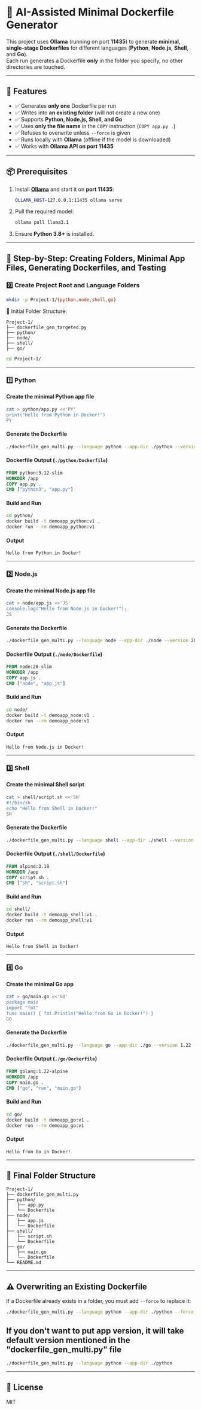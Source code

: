 # 🐳 AI-Assisted Minimal Dockerfile Generator

This project uses **Ollama** (running on port **11435**) to generate **minimal, single-stage Dockerfiles** for different languages (**Python**, **Node.js**, **Shell**, and **Go**).  
Each run generates a Dockerfile **only** in the folder you specify, no other directories are touched.

---

## 🚀 Features
- ✅ Generates **only one** Dockerfile per run  
- ✅ Writes into **an existing folder** (will not create a new one)  
- ✅ Supports **Python, Node.js, Shell, and Go**  
- ✅ Uses **only the file name** in the `COPY` instruction (`COPY app.py .`)  
- ✅ Refuses to overwrite unless `--force` is given  
- ✅ Runs locally with **Ollama** (offline if the model is downloaded)  
- ✅ Works with **Ollama API on port 11435**  

---

## 📦 Prerequisites
1. Install **[Ollama](https://ollama.com/download)** and start it on **port 11435**:
   ```bash
   OLLAMA_HOST=127.0.0.1:11435 ollama serve
   ```
2. Pull the required model:
   ```bash
   ollama pull llama3.1
   ```
3. Ensure **Python 3.8+** is installed.

---

## 📂 Step-by-Step: Creating Folders, Minimal App Files, Generating Dockerfiles, and Testing

### 0️⃣ Create Project Root and Language Folders
```bash
mkdir -p Project-1/{python,node,shell,go}
```

📂 Initial Folder Structure:
```
Project-1/
├── dockerfile_gen_targeted.py
├── python/
├── node/
├── shell/
├── go/
```
```bash
cd Project-1/
```
---

### 1️⃣ Python

#### Create the minimal Python app file
```bash
cat > python/app.py <<'PY'
print("Hello from Python in Docker!")
PY
```

#### Generate the Dockerfile
```bash
./dockerfile_gen_multi.py --language python --app-dir ./python --version 3.12 --filename python/app.py
```

#### Dockerfile Output (`./python/Dockerfile`)
```dockerfile
FROM python:3.12-slim
WORKDIR /app
COPY app.py .
CMD ["python3", "app.py"]
```

#### Build and Run
```bash
cd python/
docker build -t demoapp_python:v1 .
docker run --rm demoapp_python:v1
```

#### Output
```
Hello from Python in Docker!
```

---

### 2️⃣ Node.js

#### Create the minimal Node.js app file
```bash
cat > node/app.js <<'JS'
console.log("Hello from Node.js in Docker!");
JS
```

#### Generate the Dockerfile
```bash
./dockerfile_gen_multi.py --language node --app-dir ./node --version 20 --filename node/app.js
```

#### Dockerfile Output (`./node/Dockerfile`)
```dockerfile
FROM node:20-slim
WORKDIR /app
COPY app.js .
CMD ["node", "app.js"]
```

#### Build and Run
```bash
cd node/
docker build -t demoapp_node:v1 .
docker run --rm demoapp_node:v1
```

#### Output
```
Hello from Node.js in Docker!
```

---

### 3️⃣ Shell

#### Create the minimal Shell script
```bash
cat > shell/script.sh <<'SH'
#!/bin/sh
echo "Hello from Shell in Docker!"
SH
```

#### Generate the Dockerfile
```bash
./dockerfile_gen_multi.py --language shell --app-dir ./shell --version 3.18 --filename shell/script.sh
```

#### Dockerfile Output (`./shell/Dockerfile`)
```dockerfile
FROM alpine:3.18
WORKDIR /app
COPY script.sh .
CMD ["sh", "script.sh"]
```

#### Build and Run
```bash
cd shell/
docker build -t demoapp_shell:v1 .
docker run --rm demoapp_shell:v1
```

#### Output
```
Hello from Shell in Docker!
```

---

### 4️⃣ Go

#### Create the minimal Go app
```bash
cat > go/main.go <<'GO'
package main
import "fmt"
func main() { fmt.Println("Hello from Go in Docker!") }
GO
```

#### Generate the Dockerfile
```bash
./dockerfile_gen_multi.py --language go --app-dir ./go --version 1.22 --filename go/main.go
```

#### Dockerfile Output (`./go/Dockerfile`)
```dockerfile
FROM golang:1.22-alpine
WORKDIR /app
COPY main.go .
CMD ["go", "run", "main.go"]
```

#### Build and Run
```bash
cd go/
docker build -t demoapp_go:v1 .
docker run --rm demoapp_go:v1
```

#### Output
```
Hello from Go in Docker!
```

---

## 📂 Final Folder Structure

```
Project-1/
├── dockerfile_gen_multi.py
├── python/
│   ├── app.py
│   └── Dockerfile
├── node/
│   ├── app.js
│   └── Dockerfile
├── shell/
│   ├── script.sh
│   └── Dockerfile
├── go/
│   ├── main.go
│   └── Dockerfile
└── README.md
```

---

## ⚠ Overwriting an Existing Dockerfile
If a Dockerfile already exists in a folder, you must add `--force` to replace it:
```bash
./dockerfile_gen_multi.py --language python --app-dir ./python --force
```

## If you don't want to put app version, it will take default version mentioned in the "dockerfile_gen_multi.py" file
```bash
./dockerfile_gen_multi.py --language python --app-dir ./python
```

---

## 📜 License
MIT
